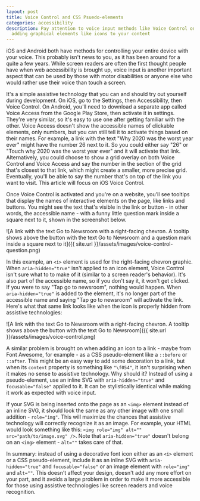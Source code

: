 ```yaml
---
layout: post
title: Voice Control and CSS Psuedo-elements
categories: accessibility
description: Pay attention to voice input methods like Voice Control on iOS when
  adding graphical elements like icons to your content
---
```

iOS and Android both have methods for controlling your entire device with your voice. This probably isn't news to you, as it has been around for a quite a few years. While screen readers are often the first thought people have when web accessibility is brought up, voice input is another important aspect that can be used by those with motor disabilities or anyone else who would rather use their voice than touch a screen. 

It's a simple assistive technology that you can and should try out yourself during development. On iOS, go to the Settings, then Accessibility, then Voice Control. On Android, you'll need to download a separate app called Voice Access from the Google Play Store, then activate it in settings. They're very similar, so it's easy to use one after getting familiar with the other. Voice Access doesn't show the accessible names of clickable elements, only numbers, but you can still tell it to activate things based on their names. For example, a link with the text "Why 2020 was the worst year ever" might have the number 26 next to it. So you could either say "26" or "Touch why 2020 was the worst year ever" and it will activate that link. Alternatively, you could choose to show a grid overlay on both Voice Control and Voice Access and say the number in the section of the grid that's closest to that link, which might create a smaller, more precise grid. Eventually, you'll be able to say the number that's on top of the link you want to visit. This article will focus on iOS Voice Control.

Once Voice Control is activated and you're on a website, you'll see tooltips that display the names of interactive elements on the page, like links and buttons. You might see the text that's visible in the link or button - in other words, the accessible name - with a funny little question mark inside a square next to it, shown in the screenshot below.

![A link with the text Go to Newsroom with a right-facing chevron. A tooltip shows above the button with the text Go to Newsroom and a question mark inside a square next to it]({{ site.url }}/assets/images/voice-control-question.png)

In this example, an `<i>` element is used for the right-facing chevron graphic. When `aria-hidden="true"` isn't applied to an icon element, Voice Control isn't sure what to to make of it (similar to a screen reader's behavior). It's also part of the accessible name, so if you don't say it, it won't get clicked. If you were to say "Tap go to newsroom", nothing would happen. When `aria-hidden="true"` is added to the element, it's no longer part of the accessible name and saying "Tap go to newsroom" will activate the link. Here's what that same link looks like when the icon is properly hidden from assistive technologies:

![A link with the text Go to Newsroom with a right-facing chevron. A tooltip shows above the button with the text Go to Newsroom]({{ site.url }}/assets/images/voice-control.png)

A similar problem is brought on when adding an icon to a link - maybe from Font Awesome, for example - as a CSS pseudo-element like a `::before` or `::after`. This might be an easy way to add some decoration to a link, but when its `content` property is something like `"\f054"`, it isn't surprising when it makes no sense to assistive technology. Why should it? Instead of using a pseudo-element, use an inline SVG with `aria-hidden="true"`  and `focusable="false"` applied to it. It can be stylistically identical while making it work as expected with voice input.

If your SVG is being inserted onto the page as an `<img>` element instead of an inline SVG, it should look the same as any other image with one small addition - `role="img"`. This will maximize the chances that assistive technology will correctly recognize it as an image. For example, your HTML would look something like this: `<img role="img" alt="" src="path/to/image.svg" />`. Note that `aria-hidden="true"` doesn't belong on an `<img>` element - `alt=""` takes care of that.

In summary: instead of using a decorative font icon either as an `<i>` element or a CSS pseudo-element, include it as an inline SVG with `aria-hidden="true"` and `focusable="false"` or an image element with `role="img"` and `alt=""`. This doesn't affect your design, doesn't add any more effort on your part, and it avoids a large problem in order to make it more accessible for those using assistive technologies like screen readers and voice recognition.
